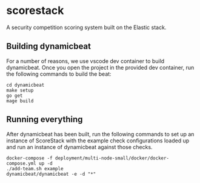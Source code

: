 # scorestack

A security competition scoring system built on the Elastic stack.

## Building dynamicbeat

For a number of reasons, we use vscode dev container to build dynamicbeat. Once
you open the project in the provided dev container, run the following commands
to build the beat:

```shell
cd dynamicbeat
make setup
go get
mage build
```

## Running everything

After dynamicbeat has been built, run the following commands to set up an
instance of ScoreStack with the example check configurations loaded up and run
an instance of dynamicbeat against those checks.

```shell
docker-compose -f deployment/multi-node-small/docker/docker-compose.yml up -d
./add-team.sh example
dynamicbeat/dynamicbeat -e -d "*"
```